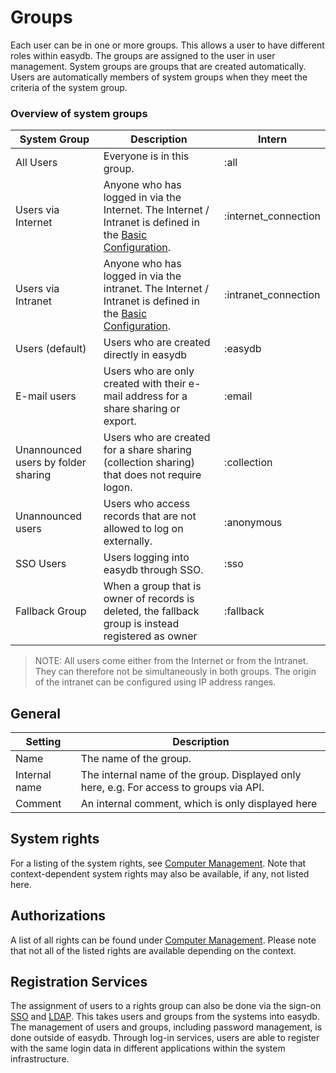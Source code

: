 # Groups

Each user can be in one or more groups. This allows a user to have different roles within easydb. The groups are assigned to the user in user management. System groups are groups that are created automatically. Users are automatically members of system groups when they meet the criteria of the system group.

### Overview of system groups

| System Group | Description | Intern |
| - | - | - |
| All Users | Everyone is in this group. |:all |
| Users via Internet | Anyone who has logged in via the Internet. The Internet / Intranet is defined in the [Basic Configuration](././administration/base-config/base-config.md). |:internet_connection |
| Users via Intranet | Anyone who has logged in via the intranet. The Internet / Intranet is defined in the [Basic Configuration](././administration/base-config/base-config.md). |:intranet_connection |
| Users (default) | Users who are created directly in easydb |:easydb |
| E-mail users | Users who are only created with their e-mail address for a share sharing or export. |:email |
| Unannounced users by folder sharing | Users who are created for a share sharing (collection sharing) that does not require logon. |:collection |
| Unannounced users | Users who access records that are not allowed to log on externally. |:anonymous |
| SSO Users | Users logging into easydb through SSO. |:sso |
| Fallback Group | When a group that is owner of records is deleted, the fallback group is instead registered as owner | :fallback |


> NOTE: All users come either from the Internet or from the Intranet. They can therefore not be simultaneously in both groups. The origin of the intranet can be configured using IP address ranges.

## General

| Setting | Description |
| - | - |
| Name | The name of the group. |
| Internal name | The internal name of the group. Displayed only here, e.g. For access to groups via API. |
| Comment | An internal comment, which is only displayed here|

## System rights

For a listing of the system rights, see [Computer Management](./webfrontend/rightsmanagement/rightsmanagement.md). Note that context-dependent system rights may also be available, if any, not listed here.

## Authorizations

A list of all rights can be found under [Computer Management](./webfrontend/rightsmanagement/rightsmanagement.md). Please note that not all of the listed rights are available depending on the context.

## Registration Services
The assignment of users to a rights group can also be done via the sign-on [SSO](./sysadmin/configuration/sso/sso.md) and [LDAP](./sysadmin/configuration/ldap/ldap.md). This takes users and groups from the systems into easydb. The management of users and groups, including password management, is done outside of easydb. Through log-in services, users are able to register with the same login data in different applications within the system infrastructure.